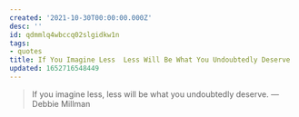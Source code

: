 ```yaml
---
created: '2021-10-30T00:00:00.000Z'
desc: ''
id: qdmmlq4wbccq02slgidkw1n
tags:
- quotes
title: If You Imagine Less  Less Will Be What You Undoubtedly Deserve
updated: 1652716548449
---
```

   
> If you imagine less, less will be what you undoubtedly deserve. — Debbie Millman